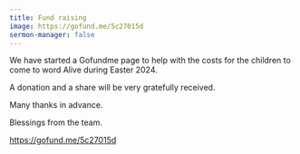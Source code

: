 ```yaml
---
title: Fund raising
image: https://gofund.me/5c27015d
sermon-manager: false
---
```

W﻿e have started a Gofundme page to help with the costs for the children to come to word Alive during Easter 2024.

A﻿ donation and a share will be very gratefully received.

M﻿any thanks in advance.

B﻿lessings from the team.



https://gofund.me/5c27015d



<!--StartFragment-->

<div class="gfm-embed" data-url="https://www.gofundme.com/f/g36ev5-childrens-holiday/widget/small"></div><script defer src="https://www.gofundme.com/static/js/embed.js"></script>

<!--EndFragment-->